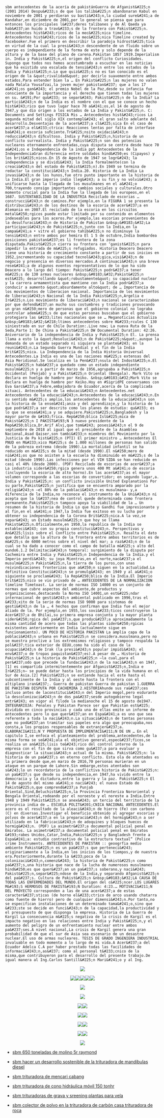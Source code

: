 
```
sbm antecedentes de la acería de pakistánGuerra de Afganist&#225;n (2001 2014) Despu&#233;s de que los talib&#225;n abandonaran Kabul en noviembre de 2001 y perdieran su basti&#243;n,la ciudad sure&#241;a de Kandahar,en diciembre de 2001,por lo general se piensa que para entonces los principales l&#237;deres talibanes y de Al Qaeda ya hab&#237;an huido a trav&#233;s de la frontera con Pakist&#225;n. Antecedentes hist&#243;ricos de la mec&#225;nica timeline. Antecedentes hist&#243;ricos de la mec&#225;nica Timeline created by facebooker.Fue el primero en describir la paradoja hidrost&#225;tica en virtud de la cual la presi&#243;n descendente de un fluido sobre un cuerpo es independiente de la forma de este y solo depende de la altura y de la base del plano de carena.Pakistan 1857 1919.Imperialism in. India y Pakist&#225;n,el origen del conflicto Curiosidades. Supongo que todos nos hemos acostumbrado a escuchar en las noticias que ha existido una escalada de tensi&#243;n entre los estados de la India y Pakist&#225;n.Lo que quiz&#225;s no es tan conocido es el origen de la &quot;rivalidad&quot; por decirlo suavemente entre ambos estados.Para entender bien la … En Pakist&#225;n las mujeres no valen nada Malala Yousafzai,la joven mujer pakistan&#237; que a los 17 a&#241;os gan&#243; el premio Nobel de la Paz,desde su infancia fue consciente de la importancia y el derecho que tienen todas las mujeres en su. &#191;Por qu&#233; se separ&#243; Pakist&#225;n de la India? La partici&#243;n de la India es el nombre con el que se conoce un hecho hist&#243;rico que tuvo lugar hace 70 a&#241;os,el 14 de agosto de 1947,y que dio origen a los estados de La India y Pakist&#225;n. C: Documents and Settings FISICA Mis … Antecedentes hist&#243;ricos La segunda mitad del siglo XIX contempl&#243; el gran salto adelante del desarrollo.Desventajas de la acer&#237;a cl&#225;sica En el caso de acer&#237;a el&#233;ctrica: Reacciones lentas por falta de interfase ba&#241;o escoria suﬁciente.Tr&#225;nsito oxidaci&#243;n reducci&#243;n diﬁcultoso. India y Pakist&#225;n,historia de un conflicto surrealista. India y Pakist&#225;n son dos potencias nucleares eternamente enfrentadas,cuya disputa se centra desde hace 70 a&#241;os e Independencia de la india ppt Antecedentes de la IndependenciaGran diferencia entre soldados hind&#250;es (Cipayos) y los brit&#225;nicos.En 15 de Agosto de 1947 se logr&#243; la independencia y se dividi&#243; la India formalmente(con la creaci&#243;n del estado de Pakist&#225;n).En 1949 se termina de redactar la constituci&#243;n India.20. Historia de La India La invasi&#243;n de los hunos,fue otro punto importante en la historia de la India.El gran imperio indio lleg&#243; a su fin y no volvi&#243; a unificarse hasta la llegada de los musulmanes en el a&#241;o 700,trayendo consigo importantes cambios sociales y culturales.Otro momento crucial para la India fue la llegada de los europeos,en el 1687. SUSTENTABILIDAD DE LA INDUSTRIA Reciclado de escorias … construcci&#243;n de caminos.Por ejemplo,en la FIGURA 1 se presenta la distribuci&#243;n de los destinos de la escoria de acer&#237;a en Alemania en 2007.El reciclado de la escoria en los circuitos metal&#250;rgicos puede estar limitado por su contenido en elementos indeseables para los aceros.Por ejemplo,las escorias provenientes de la desulfuraci&#243;n de Historia de Pakistan &nbsp;&#0183;&#32;La participaci&#243;n de Pakist&#225;n,junto con la India,en la campa&#241;a • vitre el gobierno tahib&#225;n no disminuye la tensi&#243;n entre ambos por hemira El 1 5 de octubre,India bombardea posiciones pakistan&#237;es li frontera de la zona disputada.Pakist&#225;n cierra su frontera con ‘ganist&#225;n para impedir la entrada de m&#225;s refugiados. Historia Deacero Deacero tiene una historia de crecimiento constante a partir de sus inicios en 1952,incrementando su capacidad tecnol&#243;gica,visi&#243;n de negocio y presencia en diversos mercados.A continuaci&#243;n una breve rese&#241;a de algunos eventos representativos de lo que ha sido Deacero a lo largo del tiempo: Pakist&#225;n podr&#237;a tener m&#225;s de 130 armas nucleares &nbsp;&#0183;&#32;Pakist&#225;n est&#225; desarrollando &quot;robustamente&quot; su capacidad nuclear y la carrera armamentista que mantiene con la India podr&#237;a conducir a aumento &quot;absurdamente alto&quot; de … Importancia de los movimientos de liberacion nacional. Importancia de los movimientos de liberaci&#243;n Nacional de la India Pakist&#225;n,Argelia e Ir&#225;n.Los movimiento de liberaci&#243;n nacional se caracterizaban por que defend&#237;an mucho sus costumbres y tradiciones provocando un gran n&#250;mero de personas que el gobierno colonial no lograba controlar adem&#225;s de que estas personas buscaban que el gobierno protegiera las &#233;lites nacionales que se … Meganoticias Actualiza &nbsp;&#0183;&#32;&#218;ltimos antecedentes sobre H&#233;rcules C 130 siniestrado en sur de Chile Duration:.Live now; La nueva Ruta de la Seda,Parte 1: De China a Pakist&#225;n DW Documental Duration: 42:26. Aniversario de la independencia de India y Pakist&#225;n El. La prensa llama a esto la &quot;Resoluci&#243;n de Pakist&#225;n&quot;,aunque la demanda de un estado separado ni siquiera se plante&#243; en la reuni&#243;n.La Segunda Guerra Mundial y el fin de la India brit&#225;nica. La Independencia de la India Historia Universal Antecedentes.La India es una de las naciones m&#225;s extensas del Asia Meridional.Se localiza en la Pen&#237;nsula del Indost&#225;n.El Pakist&#225;n hab&#237;a quedado como un estado independiente musulm&#225;n y a partir de marzo de 1956,agrupaba a Pakist&#225;n Occidental (Penjab) y a Pakist&#225;n Oriental (Bengala). Mark Vito se declara en huelga de hambre por Keiko. &nbsp;&#0183;&#32;Mark Vito se declara en huelga de hambre por Keiko.Hoy en #SigridPE conversamos con Eva Garc&#237;a Febre,embajadora de Ecuador,acerca de la complicada situaci. Antecedentes de la educaci&#243;n Antecedentes.net Antecedentes de la educaci&#243;n.Antecedentes de la educaci&#243;n.En su sentido m&#225;s amplio,los antecedentes de la educaci&#243;n son la historia de la ense&#241;anza y del aprendizaje,y la historia de lo que podr&#237;a ser descrito como los planes de estudio: qu&#233; es lo que se ense&#241;a y se adquiere.Pakist&#225;n,Bangladesh y la mayor parte de &#193;frica. Rep&#250;blica Isl&#225;mica de Pakist&#225;n I PAKIST&#193;N 3 nuevo presidente de la Rep&#250;blica,Dr.Arif Alvi,que tom&#243; posesi&#243;n el 9 de septiembre de 2018 al igual que el presidente de la Asamblea Nacional,Asad Qaiser,son tambi&#233;n miembros del Movimiento por la Justicia de Pa kist&#225;n (PTI) El primer ministro … Antecedentes El PNUD en M&#233;xico M&#225;s de 1.000 millones de personas han salido de la pobreza extrema (desde 1990).La mortalidad infantil se ha reducido en m&#225;s de la mitad (desde 1990).El n&#250;mero de ni&#241;os que no asisten a la escuela ha disminuido en m&#225;s de la mitad (desde 1990).Las infecciones por el VIH SIDA se han reducido en casi el 40% (desde 2000). (PDF) Reciclado de escorias de acer&#237;a La industria sider&#250;rgica genera unos 400 Mt a&#241;o de escoria (incluyendo la escoria de alto horno).En las acer&#237;as el mayor volumen corresponde a las escorias de convertidor; en segundo lugar,a. India y Pakist&#225;n: un conflicto invisible United Explanations Por su parte,Pakist&#225;n justifica que se encuentra amparado por la religi&#243;n —el 80% de la poblaci&#243;n es musulmana— y,a diferencia de la India,no reconoce el instrumento de la Uni&#243;n ni acepta que la l&#237;nea de control quede determinada como frontera permanente.Pakist&#225;n tampoco apoya la viabilidad de la … Un resumen de la historia de India Lo que hizo Gandhi fue impresionante y al fin,en el a&#241;o 1947,la India fue exitoso en su lucha por obtener su independencia de la Corona Brit&#225;nica.A la vez,se separ&#243; un Estado musulm&#225;n que hoy se llama Pakist&#225;n.Oficialmente,en 1950,la republica de la India se estableci&#243; con su propia constituci&#243;n. Perspectivas y An&#225;lisis sobre el Conflicto entre Pakist&#225;n. Resalta el dato que detalla que la altura de la frontera entre ambos territorios es de m&#225;s de 6000 metros sobre el nivel del mar; a raz&#243;n de lo cual se ha dado a conocer como el campo de batalla m&#225;s alto del mundo6.1.2 Delimitaci&#243;n temporal: surgimiento de la disputa por Cachemira entre India y Pakist&#225;n Independencia de la India.y el Imperio perdi&#243; su joya Mientras,en el norte,nac&#237;a el musulm&#225;n Pakist&#225;n,la tierra de los puros,con unas reivindicaciones fronterizas que a&#250;n siguen en la actualidad.La definitiva Constituci&#243;n se promulg&#243; en 1949 y al a&#241;o siguiente se proclam&#243; la Rep&#250;blica de la India.El Imperio brit&#225;nico se vio privado de … ANTECEDENTES DE LA NORMALIZACION timeline Timetoast. La serie de normas ISO 14000 es un conjunto de normas que cubre aspectos del ambiente,de productos y organizaciones,destacando la Norma ISO 14001,un est&#225;ndar internacional de gesti&#243;n ambiental publicado en 1996,tras el &#233;xito de la serie de normas ISO 9000 para sistemas de gesti&#243;n de la … 4 hechos que confirman que India fue el mejor aliado de la. Por ejemplo,en 1955,los sovi&#233;ticos construyeron la Acer&#237;a de Bhilai,su primera empresa conjunta y la mayor planta sider&#250;rgica del pa&#237;s,que produc&#237;a aproximadamente la misma cantidad de acero que todas las plantas sider&#250;rgicas existentes anteriormente en India (actualmente sigue en funcionamiento). UN POCO DE HISTORIA PAKISTAN La amplia capa de la poblaci&#243;n urbana en Pakist&#225;n se considera.musulmana,pero no se muestra proclive a los extremismos religiosos y tampoco respalda la pol&#237;tica exterior de EEUU,como ha sido el caso de la ocupaci&#243;n de Irak (la presi&#243;n popular impidi&#243; el env&#237;o de tropas paquistan&#237;es).A pesar de … Historia de Pakist&#225;n La historia de Pakist&#225;n ―la cual,para el per&#237;odo que precede la fundaci&#243;n de la naci&#243;n en 1947,[1] es compartida intermitentemente por Afganist&#225;n,India e Ir&#225;n― se puede datar hasta los principios de la vida humana en el Sur de Asia.[2] Pakist&#225;n se extiende hacia el este hasta el subcontinente de la India y al oeste hasta la frontera con el altiplano iran&#237;. Guerra de pakistan Guerra de pakistan 1.GUERRA DE PAKISTAN DISPUTA POR CACHEMIRA 2.HISTORIAhunde sus ra&#237;ces incluso antes de laconstituci&#243;n del Imperio mogol,pero esdurante la descolonizaci&#243;n de dos pa&#237;sesde autogobierno legal entr&#243; en vigor al filode la medianoche el 15 de agosto de1947. INTEGRARIOJA: Penales y Pakistan Parece ser que Pakistan est&#225; dividida en cinco provincias y cada una de ellas emite un informe de antecedentes pero lo que quer&#237;an en Espa&#241;a es uno que sea referente a toda la naci&#243;n.La situaci&#243;n de tantas personas que no pod&#237;an tramitar sus papeles era algo que preocupaba,nos consta,a los propios responsables de extranjer&#237;a. ELABORACI&#211;N Y PROPUESTA DE IMPLEMENTACI&#211;N DE UN … En el capitulo I,se enfoca el planteamiento del problema,antecedentes,de la misma forma se se&#241;ala el objetivo general,espec&#237;ficos,se realiza un an&#225;lisis te&#243;rico del control interno de la empresa con el fin de que sirva como gu&#237;a para evaluar y diagnosticar la situaci&#243;n actual de la misma. Pakist&#225;n: la historia de un pa&#237;s en eterno conflicto. Esta ola de atentados es la primera desde que,en marzo de 2016,70 personas murieran en un ataque en un parque de Lahore.Sin embargo,estos atentados son s&#243;lo un recordatorio de la conflictiva historia de Pakist&#225;n: un pa&#237;s que desde su independencia,en 1947,ha vivido entre la democracia y la dictadura,entre la guerra y la paz. Pakist&#225;n El 14 de agosto del mismo a&#241;o naci&#243; el nuevo Estado de Pakist&#225;n,que comprend&#237;a Punjab Oriental,Sind,Beluchist&#225;n,la Provincia Fronteriza Nororiental y Bengala Oriental,rodeando por el noroeste y el noreste a India.Entre 1948 y 1949 Pakist&#225;n se anex&#243; un tercio del territorio de la provincia india de … ESCUELA POLIT&#201;CNICA NACIONAL ANTECEDENTES.El acero es el resultado de la aleaci&#243;n de hierro (Fe) con carbono (C) en diversas.Investigar el beneficio obtenido al agregar escorias y polvos de acer&#237;a en la preparaci&#243;n del hormig&#243;n a ser utilizado en la fabricaci&#243;n de adoquines y bloques huecos de hormig&#243;n. (PDF) La asimetr&#237;a documental policial penal en Emiratos. La asimetr&#237;a documental policial penal en Emiratos &#193;rabes Unidos,Catar,India,Pakist&#225;n y Bangladesh frente a Espa&#241;a: estudio contrastivo de la estructura textual” (Police crime Instruments. ANTECEDENTES DE PAKISTAN :: geoogrfia medio ambiente Pakist&#225;n es un pa&#237;s que perteneci&#243; originariamente a la India,en los inicios de los tiempos,y de nuestra era.Posteriormente,durante la &#233;poca de la colonizaci&#243;n,comenz&#243; la historia de Pakist&#225;n como pa&#237;s,una historia que nace de la lucha de numerosos musulmanes hind&#250;es que quer&#237;an un pa&#237;s soberano,y naci&#243; Pakist&#225;n,separ&#225;ndose de la India,y separando Afganist&#225;n del pa&#237;s. Cultura de Pakist&#225;n &nbsp;&#0183;&#32;LA CAUSA DE TODAS LAS ENFERMEDADES DEL MUNDO.El origen del c&#225;ncer.LOS LUGARES M&#193;S HERMOSOS DE PAKIST&#193;N Duration: 4:23.… MOTIVACI&#211;N DEL PROYECTO corresponden a las de una acer&#237;a de estas caracter&#237;sticas (de horno el&#233;ctrico de arco usando chatarra como fuente de hierro) pero de cualquier dimensi&#243;n.Por tanto,no se especifican instalaciones de un determinado tama&#241;o,sino que &#233;ste se decide en funci&#243;n de la capacidad,la productividad y el presupuesto de que disponga la empresa. Historia de La Guerra de Kargil La consecuencia m&#225;s negativa de la crisis de Kargil es el impacto negativo en las relaciones entre India y Pakist&#225;n,y el aumento del peligro de un enfrentamiento nuclear entre ambos pa&#237;ses.A nivel nacional,La crisis de Kargil genera una gran probabilidad de que el sur de Asia sea escenario de un desastre nuclear.El uso de armas nucleares. TESIS DE GRADO INGENIERA INDUSTRIAL invaluable en todo momento a lo largo de mi vida.A Acer&#237;a del Ecuador Adelca C.A por haber prestado todas las facilidades de informaci&#243;n,as&#237; como al personal t&#233;cnico de la misma,que contribuyeron para el desarrollo del presente trabajo.De igual manera al Ing.Carlos Santill&#225;n Mari&#241;o y al Ing. 
```

<div align="center">

<a href="https://es-crusher.shibang-china.com/github&k=sbm+antecedentes+de+la+acer%C3%ADa+de+pakist%C3%A1n"><img src="https://static.shibang-china.com/es/crusher/logo.jpg"></a>

<a href="https://es-crusher.shibang-china.com/github&k=sbm+antecedentes+de+la+acer%C3%ADa+de+pakist%C3%A1n"><img src="https://static.shibang-china.com/es/crusher/index.jpg"></a><a href="https://es-crusher.shibang-china.com/material.htmlgithub&k=sbm+antecedentes+de+la+acer%C3%ADa+de+pakist%C3%A1n"><img src="https://static.shibang-china.com/es/crusher/material.jpg"></a><a href="https://es-crusher.shibang-china.com/application.htmlgithub&k=sbm+antecedentes+de+la+acer%C3%ADa+de+pakist%C3%A1n"><img src="https://static.shibang-china.com/es/crusher/application.jpg"></a><a href="https://es-crusher.shibang-china.com/aboutus.htmlgithub&k=sbm+antecedentes+de+la+acer%C3%ADa+de+pakist%C3%A1n"><img src="https://static.shibang-china.com/es/crusher/aboutus.jpg"></a><a href="https://es-crusher.shibang-china.com/contact.htmlgithub&k=sbm+antecedentes+de+la+acer%C3%ADa+de+pakist%C3%A1n"><img src="https://static.shibang-china.com/es/crusher/contact.jpg"></a>

<a href="https://es-crusher.shibang-china.com/github&k=sbm+antecedentes+de+la+acer%C3%ADa+de+pakist%C3%A1n"><img src="https://static.shibang-china.com/es/crusher/banner.jpg"></a>

<a href="https://swt.shibang-china.com/github&k=sbm+antecedentes+de+la+acer%C3%ADa+de+pakist%C3%A1n"><img src="https://static.shibang-china.com/es/crusher/text.jpg"></a>

<a href="https://swt.shibang-china.com/github&k=sbm+antecedentes+de+la+acer%C3%ADa+de+pakist%C3%A1n"><img src="https://static.shibang-china.com/es/crusher/chat.jpg"></a><a href="https://es-crusher.shibang-china.com/contact.htmlgithub&k=sbm+antecedentes+de+la+acer%C3%ADa+de+pakist%C3%A1n"><img src="https://static.shibang-china.com/es/crusher/message.jpg"></a>

<a href="https://es-crusher.shibang-china.com/products/pe.htmlgithub&k=sbm+antecedentes+de+la+acer%C3%ADa+de+pakist%C3%A1n"><img src="https://static.shibang-china.com/es/crusher/pe.jpg"></a><a href="https://es-crusher.shibang-china.com/products/pf.htmlgithub&k=sbm+antecedentes+de+la+acer%C3%ADa+de+pakist%C3%A1n"><img src="https://static.shibang-china.com/es/crusher/pf.jpg"></a>

<a href="https://es-crusher.shibang-china.com/products/hpt.htmlgithub&k=sbm+antecedentes+de+la+acer%C3%ADa+de+pakist%C3%A1n"><img src="https://static.shibang-china.com/es/crusher/hpt.jpg"></a><a href="https://es-crusher.shibang-china.com/products/vsi.htmlgithub&k=sbm+antecedentes+de+la+acer%C3%ADa+de+pakist%C3%A1n"><img src="https://static.shibang-china.com/es/crusher/vsi.jpg"></a>

<a href="https://es-crusher.shibang-china.com/products/klv.htmlgithub&k=sbm+antecedentes+de+la+acer%C3%ADa+de+pakist%C3%A1n"><img src="https://static.shibang-china.com/es/crusher/klv.jpg"></a><a href="https://es-crusher.shibang-china.com/products/portable.htmlgithub&k=sbm+antecedentes+de+la+acer%C3%ADa+de+pakist%C3%A1n"><img src="https://static.shibang-china.com/es/crusher/portable.jpg"></a>

<a href="https://swt.shibang-china.com/github&k=sbm+antecedentes+de+la+acer%C3%ADa+de+pakist%C3%A1n"><img src="https://static.shibang-china.com/es/crusher/case.jpg"></a>

</div>


* [sbm 650 toneladas de molino 5r raymond](sbm%20650%20toneladas%20de%20molino%205r%20raymond.md)

* [sbm hacer un desarrollo sostenible de la trituradora de mandíbulas diesel](sbm%20hacer%20un%20desarrollo%20sostenible%20de%20la%20trituradora%20de%20mand%C3%ADbulas%20diesel.md)

* [sbm trituradora de mencari cabang](sbm%20trituradora%20de%20mencari%20cabang.md)

* [sbm trituradora de cono hidráulica móvil 150 tonhr](sbm%20trituradora%20de%20cono%20hidr%C3%A1ulica%20m%C3%B3vil%20150%20tonhr.md)

* [sbm trituradoras de grava y sreening plantas para vela](sbm%20trituradoras%20de%20grava%20y%20sreening%20plantas%20para%20vela.md)

* [sbm colector de polvo en la trituradora de carbón casa trituradora de roca](sbm%20colector%20de%20polvo%20en%20la%20trituradora%20de%20carb%C3%B3n%20casa%20trituradora%20de%20roca.md)
